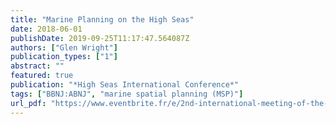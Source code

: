 ```yaml
---
title: "Marine Planning on the High Seas"
date: 2018-06-01
publishDate: 2019-09-25T11:17:47.564087Z
authors: ["Glen Wright"]
publication_types: ["1"]
abstract: ""
featured: true
publication: "*High Seas International Conference*"
tags: ["BBNJ:ABNJ", "marine spatial planning (MSP)"]
url_pdf: "https://www.eventbrite.fr/e/2nd-international-meeting-of-the-high-seas-tickets-72076531847"
---
```


